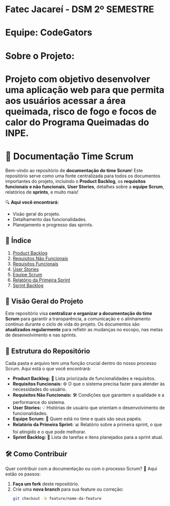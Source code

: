 # Fatec Jacareí - DSM 2º SEMESTRE #
# Equipe: CodeGators #
# Sobre o Projeto: #
# Projeto com objetivo desenvolver uma aplicação web para que permita aos usuários acessar a área queimada, risco de fogo e focos de calor do Programa Queimadas do INPE. #


# 🚀 Documentação Time Scrum
 
Bem-vindo ao repositório de **documentação do time Scrum**! Este repositório serve como uma fonte centralizada para todos os documentos importantes do projeto, incluindo o **Product Backlog**, os **requisitos funcionais e não funcionais**, **User Stories**, detalhes sobre a **equipe Scrum**, relatórios de **sprints**, e muito mais!
 
🔍 **Aqui você encontrará:**
- Visão geral do projeto.
- Detalhamento das funcionalidades.
- Planejamento e progresso das sprints.
 
## 📂 Índice
 
1. [Product Backlog](product-backlog.md)
2. [Requisitos Não Funcionais](requisitos-nao-funcionais.md)
3. [Requisitos Funcionais](requisitos-funcionais.md)
4. [User Stories](user-stories.md)
5. [Equipe Scrum](equipe-scrum.md)
6. [Relatório da Primeira Sprint](relatorio-primeira-sprint.md)
7. [Sprint Backlog](sprint-backlog.md)
 
## 🌟 Visão Geral do Projeto
 
Este repositório visa **centralizar e organizar a documentação do time Scrum** para garantir a transparência, a comunicação e o alinhamento contínuo durante o ciclo de vida do projeto. Os documentos são **atualizados regularmente** para refletir as mudanças no escopo, nas metas de desenvolvimento e nas sprints.
 
## 📑 Estrutura do Repositório
 
Cada pasta e arquivo tem uma função crucial dentro do nosso processo Scrum. Aqui está o que você encontrará:
 
- **Product Backlog:** 📝 Lista priorizada de funcionalidades e requisitos.
- **Requisitos Funcionais:** ⚙️ O que o sistema precisa fazer para atender às necessidades do usuário.
- **Requisitos Não Funcionais:** 🛠️ Condições que garantem a qualidade e a performance do sistema.
- **User Stories:** 💡 Histórias de usuário que orientam o desenvolvimento de funcionalidades.
- **Equipe Scrum:** 👥 Quem está no time e quais são seus papéis.
- **Relatório da Primeira Sprint:** 📊 Relatório sobre a primeira sprint, o que foi atingido e o que pode melhorar.
- **Sprint Backlog:** 📅 Lista de tarefas e itens planejados para a sprint atual.
 
## 🛠️ Como Contribuir
 
Quer contribuir com a documentação ou com o processo Scrum? 🚀 Aqui estão os passos:
 
1. **Faça um fork** deste repositório.
2. Crie uma **nova branch** para sua feature ou correção:
   ```bash
   git checkout -b feature/nome-da-feature
